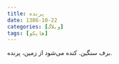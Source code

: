 ```yaml
---
title: پرنده
date: 1386-10-22
categories: [وبلاگ]
tags: [هایکو]
---
```


برف سنگین.
کنده می‌شود از زمین،
پرنده‌.
